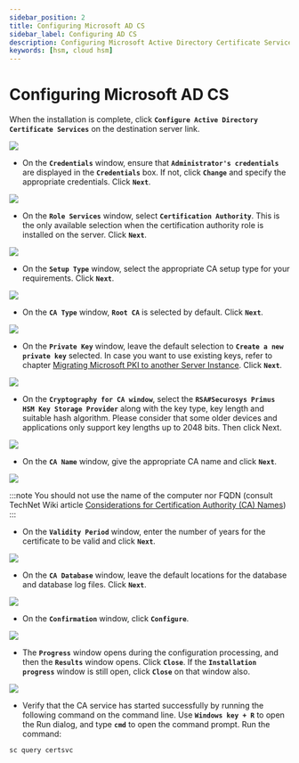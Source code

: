 ```yaml
---
sidebar_position: 2
title: Configuring Microsoft AD CS
sidebar_label: Configuring AD CS 
description: Configuring Microsoft Active Directory Certificate Services (AD CS) with Securosys Hardware Security Modules (HSMs)
keywords: [hsm, cloud hsm]
---
```


# Configuring Microsoft AD CS 

When the installation is complete, click **`Configure Active Directory Certificate Services`** on the destination server link. 

![](../../../img/Configure-ADCS.png)

- On the **`Credentials`** window, ensure that **`Administrator's credentials`** are displayed in the **`Credentials`** box. If not, click **`Change`** and specify the appropriate credentials. Click **`Next`**.

![](../../../img/Credentials.png)

- On the **`Role Services`** window, select **`Certification Authority`**. This is the only available selection when the certification authority role is installed on the server. Click **`Next`**.

![](../../../img/Role-Services.png)

- On the **`Setup Type`** window, select the appropriate CA setup type for your requirements. Click **`Next`**.

![](../../../img/Setup-Type.png)

- On the **`CA Type`** window, **`Root CA`** is selected by default. Click **`Next`**.

![](../../../img/CA-Type.png)

- On the **`Private Key`** window, leave the default selection to **`Create a new private key`** selected. In case you want to use existing keys, refer to chapter [Migrating Microsoft PKI to another Server Instance](/ms-pki-adcs/category/migrating-to-a-new-instance). Click **`Next`**.

![](../../../img/Private-key.png)

- On the **`Cryptography for CA window`**, select the **`RSA#Securosys Primus HSM Key Storage Provider`** along with the key type, key length and suitable hash algorithm. Please consider that some older devices and applications only support key lengths up to 2048 bits. Then click Next.

![](../../../img/Cryptography-for-CA.png)

- On the **`CA Name`** window, give the appropriate CA name and click **`Next`**.

![](../../../img/CA-Name.png)

:::note
You should not use the name of the computer nor FQDN (consult TechNet Wiki article [Considerations for Certification Authority (CA) Names](http://aka.ms/caname))
:::

- On the **`Validity Period`** window, enter the number of years for the certificate to be valid and click **`Next`**.

![](../../../img/Validity-Period.png)

- On the **`CA Database`** window, leave the default locations for the database and database log files. Click **`Next`**.

![](../../../img/CA-Database.png)

- On the **`Confirmation`** window, click **`Configure`**. 

![](../../../img/Confirmation.png)

- The **`Progress`** window opens during the configuration processing, and then the **`Results`** window opens. Click **`Close`**. 
If the **`Installation progress`** window is still open, click **`Close`** on that window also.

![](../../../img/Results.png)

- Verify that the CA service has started successfully by running the following command on the command line. Use **`Windows key + R`** to open the Run dialog, and type **`cmd`** to open the command prompt. Run the command: 
```bash
sc query certsvc
```
